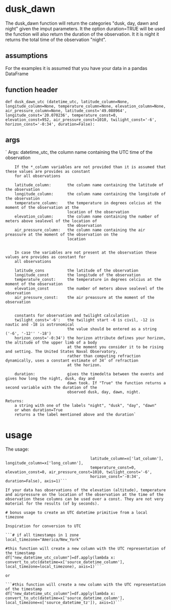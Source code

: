 # dusk_dawn

The dusk_dawn function will return the categories "dusk, day, dawn and night" given the imput parameters. It the option duration=TRUE will be used the function will also return the duration of the observation. It it is night it returns the total time of the observation "night".

## assumptions

For the examples it is assumed that you have your data in a pandas DataFrame

## function header
`def dusk_dawn_utc (datetime_utc, latitude_column=None, longitude_column=None, temperature_column=None, elevation_column=None, 
                   air_pressure_column=None, latitude_const='49.088964', longitude_const='20.070236', temperature_const=0,                        elevation_const=952, air_pressure_const=1010, twilight_const='-6', horizon_const='-0:34', duration=False):`
## args
`    Args:
        datetime_utc,          the column name containing the UTC time of the observation

        If the *_column variables are not provided than it is assumed that these values are provides as constant 
        for all observations 
        
        latitude_column:       the column name containing the latitude of the observation  
        longitude_column:      the column name containing the longitude of the observation
        temperature_column:    the temperature in degrees celcius at the moment of the observation at the 
                               location of the observation
        elevation_column:      the column name containing the number of meters above sealevel of the location of 
                               the observation 
        air_pressure_column:   the column name containing the air preassure at the moment of the observation on the 
                               location


        In case the variables are not present at the observation these values are provides as constant for 
        all observations
        
        latitude_cons          the latitude of the observation  
        longitude_const        the longitude of the observation
        temperature_const:     the temperature in degrees celcius at the moment of the observation
        elevation_const        the number of meters above sealevel of the observation
        air_pressure_const:    the air preassure at the moment of the observation


        constants for observation and twilight calculation
        twilight_const='-6':   the twilight start -6 is civil, -12 is nautic and -18 is astronomical 
                               the value should be entered as a string ('-6', '-12'' '-18')
        horizon_const='-0:34') the horizon attribute defines your horizon, the altitude of the upper limb of a body 
                               at the moment you consider it to be rising and setting. The United States Naval Observatory, 
                               rather than computing refraction dynamically, uses a constant estimate of 34’ of refraction 
                               at the horizon.

        duration:              gives the timedelta between the events and gives how long the night, dusk, day and 
                               dawn took. If "True" the function returns a second variable with the duration of the 
                               observed dusk, day, dawn, night.

    Returns:
        a string with one of the labels "night", "dusk", "day", "dawn"
        or when duration=True 
        returns a the label mentioned above and the duration`

# usage

The usage:
```df['duskdawn~_category'] = df.apply(lambda x: dusk_dawn_utc(datetime_utc=x['datetime_utc_column'],              
                                     latitude_column=x['lat_column'], longitude_column=x['long_column'], 
                                     temperature_const=0, elevation_const=0, air_pressure_const=1010, twilight_const='-6',
                                     horizon_const='-0:34', duration=False), axis=1)```

If your data has observations of the elevation (altitude), temperature and airpressure on the location of the observation at the time of the observation these columns can be used over a const. They are not very material for the results (of by seconds).

# bonus usage to create an UTC datetime primitive from a local timezone

Inspiration for conversion to UTC

```# if all timestamps in 1 zone
local_timezone="America/New_York"

#this function will create a new column with the UTC representation of the timestamp
df["new_datetime_utc_column"]=df.apply(lambda x: convert_to_utc(datetime=x['source_datetime_column'], local_timezone=local_timezone), axis=1)```

or 

```#this function will create a new column with the UTC representation of the timestamp
df["new_datetime_utc_column"]=df.apply(lambda x: convert_to_utc(datetime=x['source_datetime_column'], local_timezone=x['source_datetime_tz']), axis=1)```


